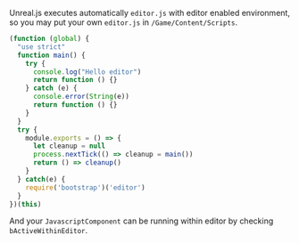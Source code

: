 Unreal.js executes automatically `editor.js` with editor enabled environment, so you may put your own `editor.js` in `/Game/Content/Scripts`. 

```js
(function (global) {
  "use strict"
  function main() {
    try {
      console.log("Hello editor")
      return function () {}
    } catch (e) {
      console.error(String(e))
      return function () {}
    }
  }
  try {
    module.exports = () => {
      let cleanup = null
      process.nextTick(() => cleanup = main())
      return () => cleanup()
    }
  } catch(e) {
    require('bootstrap')('editor')
  }
})(this)
```

And your `JavascriptComponent` can be running within editor by checking `bActiveWithinEditor`.